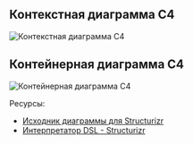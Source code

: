 ## Контекстная диаграмма C4
![Контекстная диаграмма C4](./1.С4/images/system-context.png)


## Контейнерная диаграмма C4
![Контейнерная диаграмма C4](./1.С4/images/container.png)


Ресурсы:
- [Исходник диаграммы для Structurizr](./workspace.dsl)
- [Интерпретатор DSL - Structurizr](https://structurizr.com/dsl)
